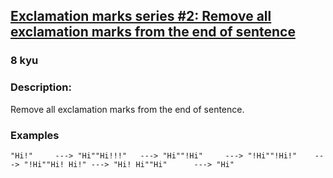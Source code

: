 <h2><a href=https://www.codewars.com/kata/57faece99610ced690000165/train/javascript target="_blank">Exclamation marks series #2: Remove all exclamation marks from the end of sentence</a></h2><h3>8 kyu</h3><h3 id="description">Description:</h3><p>Remove all exclamation marks from the end of sentence.</p><h3 id="examples">Examples</h3><pre><code>"Hi!"     ---&gt; "Hi""Hi!!!"   ---&gt; "Hi""!Hi"     ---&gt; "!Hi""!Hi!"    ---&gt; "!Hi""Hi! Hi!" ---&gt; "Hi! Hi""Hi"      ---&gt; "Hi"</code></pre>